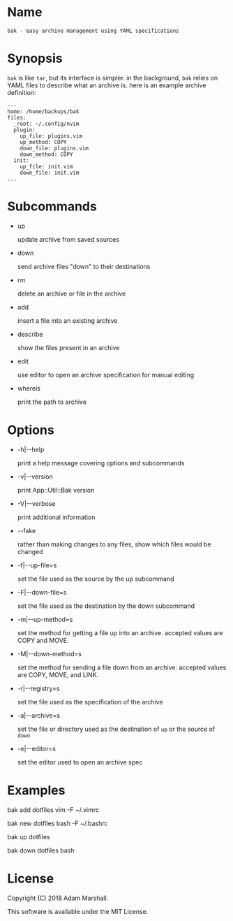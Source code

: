 # Name

    bak - easy archive management using YAML specifications

# Synopsis

`bak` is like `tar`, but its interface is simpler. in the background,
`bak` relies on YAML files to describe what an archive is. here is an
example archive definition:

    ---
    home: /home/backups/bak
    files:
      _root: ~/.config/nvim
      plugin:
        up_file: plugins.vim
        up_method: COPY
        down_file: plugins.vim
        down_method: COPY
      init:
        up_file: init.vim
        down_file: init.vim
    ...

# Subcommands

- up

    update archive from saved sources

- down

    send archive files "down" to their destinations

- rm

    delete an archive or file in the archive

- add

    insert a file into an existing archive

- describe

    show the files present in an archive

- edit

    use editor to open an archive specification for manual editing

- whereis 

    print the path to archive

# Options

- -h|--help

    print a help message covering options and subcommands

- -v|--version

    print App::Util::Bak version

- -V|--verbose

    print additional information

- --fake

    rather than making changes to any files, show which files would be changed

- -f|--up-file=s

    set the file used as the source by the up subcommand

- -F|--down-file=s

    set the file used as the destination by the down subcommand

- -m|--up-method=s

    set the method for getting a file up into an archive. accepted values
    are COPY and MOVE.

- -M|--down-method=s

    set the method for sending a file down from an archive. accepted
    values are COPY, MOVE, and LINK.

- -r|--registry=s

    set the file used as the specification of the archive

- -a|--archive=s

    set the file or directory used as the destination of `up` or the source
    of `down`

- -e|--editor=s

    set the editor used to open an archive spec

# Examples

bak add dotfiles vim -F ~/.vimrc

bak new dotfiles bash -F ~/.bashrc

bak up dotfiles

bak down dotfiles bash

# License

Copyright (C) 2018 Adam Marshall.

This software is available under the MIT License.
